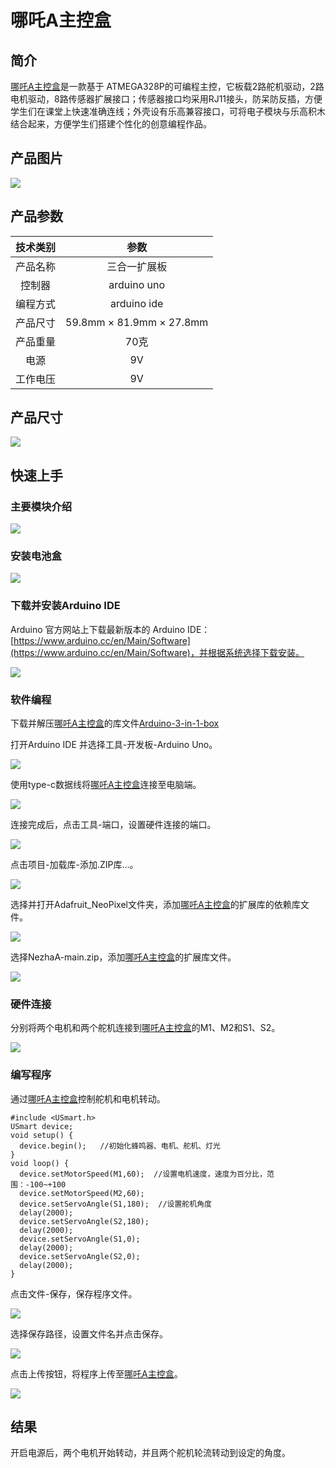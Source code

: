 # 哪吒A主控盒

## 简介
[哪吒A主控盒](https://www.elecfreaks.com/arduino-3-in-1-master-control-box.html)是一款基于 ATMEGA328P的可编程主控，它板载2路舵机驱动，2路电机驱动，8路传感器扩展接口；传感器接口均采用RJ11接头，防呆防反插，方便学生们在课堂上快速准确连线；外壳设有乐高兼容接口，可将电子模块与乐高积木结合起来，方便学生们搭建个性化的创意编程作品。

## 产品图片

![](./images/Arduino-3-in-1-box-01.png)

## 产品参数

|  技术类别   | 参数  |
| :----: | :----: |
| 产品名称 | 三合一扩展板 |
| 控制器 | arduino uno |
| 编程方式 | arduino ide |
| 产品尺寸 | 59.8mm × 81.9mm × 27.8mm |
| 产品重量 | 70克 |
| 电源 | 9V |
| 工作电压 | 9V |

## 产品尺寸

![](./images/Arduino-3-in-1-box-02.png)

## 快速上手
### 主要模块介绍

![](./images/Arduino-3-in-1-box-15.png)

### 安装电池盒

![](./images/Arduino-3-in-1-box-16.png)

### 下载并安装Arduino IDE
Arduino 官方网站上下载最新版本的 Arduino IDE： [https://www.arduino.cc/en/Main/Software](https://www.arduino.cc/en/Main/Software)，并根据系统选择下载安装。

![](./images/Arduino-3-in-1-box-03.png)

### 软件编程
下载并解压[哪吒A主控盒](https://www.elecfreaks.com/arduino-3-in-1-master-control-box.html)的库文件[Arduino-3-in-1-box](https://github.com/elecfreaks/learn-cn/raw/master/Arduino-3-in-1-box/Arduino-3-in-1-box.rar)

打开Arduino IDE 并选择工具-开发板-Arduino Uno。

![](./images/Arduino-3-in-1-box-04.png)

使用type-c数据线将[哪吒A主控盒](https://www.elecfreaks.com/arduino-3-in-1-master-control-box.html)连接至电脑端。

![](./images/Arduino-3-in-1-box-05.png)

连接完成后，点击工具-端口，设置硬件连接的端口。

![](./images/Arduino-3-in-1-box-06.png)

点击项目-加载库-添加.ZIP库...。

![](./images/Arduino-3-in-1-box-07.png)

选择并打开Adafruit_NeoPixel文件夹，添加[哪吒A主控盒](https://www.elecfreaks.com/arduino-3-in-1-master-control-box.html)的扩展库的依赖库文件。

![](./images/Arduino-3-in-1-box-08.png)

选择NezhaA-main.zip，添加[哪吒A主控盒](https://www.elecfreaks.com/arduino-3-in-1-master-control-box.html)的扩展库文件。

![](./images/Arduino-3-in-1-box-09.png)

### 硬件连接

分别将两个电机和两个舵机连接到[哪吒A主控盒](https://www.elecfreaks.com/arduino-3-in-1-master-control-box.html)的M1、M2和S1、S2。

![](./images/Arduino-3-in-1-box-11.png)

### 编写程序

通过[哪吒A主控盒](https://www.elecfreaks.com/arduino-3-in-1-master-control-box.html)控制舵机和电机转动。
```
#include <USmart.h>
USmart device;
void setup() {
  device.begin();   //初始化蜂鸣器、电机、舵机、灯光
}
void loop() {
  device.setMotorSpeed(M1,60);  //设置电机速度，速度为百分比，范围：-100~+100
  device.setMotorSpeed(M2,60);
  device.setServoAngle(S1,180);  //设置舵机角度
  delay(2000);
  device.setServoAngle(S2,180);
  delay(2000);
  device.setServoAngle(S1,0);
  delay(2000);
  device.setServoAngle(S2,0);
  delay(2000);
}
```
点击文件-保存，保存程序文件。

![](./images/Arduino-3-in-1-box-12.png)

选择保存路径，设置文件名并点击保存。

![](./images/Arduino-3-in-1-box-13.png)


点击上传按钮，将程序上传至[哪吒A主控盒](https://www.elecfreaks.com/arduino-3-in-1-master-control-box.html)。

![](./images/Arduino-3-in-1-box-14.png)

## 结果

开启电源后，两个电机开始转动，并且两个舵机轮流转动到设定的角度。




